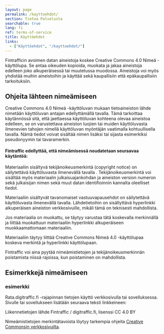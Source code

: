 ```yaml
---
layout: page
permalink: /kayttoehdot/
section: Tietoa Palvelusta
searchable: true
lang: fi
ref: terms-of-service
title: Käyttöehdot
links:
  - ["Käyttöehdot", "/kayttoehdot/"]
---
```


Fintrafficin avoimen datan aineistoja koskee Creative Commons 4.0 Nimeä
-käyttölupa. Se antaa oikeuden kopioida, muokata ja jakaa aineistoja edelleen
joko alkuperäisessä tai muutetussa muodossa. Aineistoja voi myös yhdistää muihin
aineistoihin ja käyttää sekä kaupallisiin että epäkaupallisiin tarkoituksiin.

## Ohjeita lähteen nimeämiseen

Creative Commons 4.0 Nimeä -käyttöluvan mukaan tietoaineiston lähde nimetään
käyttöluvan antajan edellyttämällä tavalla. Tämä tarkoittaa käytännössä sitä,
että jaettaessa käyttöluvan kohteena olevaa aineistoa edelleen, se on
varustettava aineiston luojien tai muiden käyttöluvasta ilmenevien tahojen
nimellä käyttöluvan myöntäjän vaatimalla kohtuullisella tavalla. Nämä tiedot
voivat sisältää nimen lisäksi tai sijasta esimerkiksi pseudonyymin tai
tavaramerkin.

#### Fintraffic edellyttää, että nimeämisessä noudatetaan seuraavaa käytäntöä:

Materiaaliin sisältyvä tekijänoikeusmerkintä (copyright notice) on säilytettävä
käyttöluvasta ilmenevällä tavalla . Tekijänoikeusmerkintä voi sisältää myös
materiaalin julkaisuajankohdan ja aineiston version numeron sekä julkaisijan
nimen sekä muut datan identifioinnin kannalta oleelliset tiedot.

Materiaaliin sisältyvät tavanomaiset vastuuvapausehdot on säilytettävä
käyttöluvasta ilmenevällä tavalla. Lähdetietoihin on sisällyttävä hyperlinkki
alkuperäisen aineiston verkkosivuille, mikäli tämä on teknisesti mahdollista.

Jos materiaalia on muokattu, se täytyy varustaa tätä koskevalla merkinnällä ja
liittää muokattuun materiaaliin hyperlinkki alkuperäiseen muokkaamattomaan
materiaaliin.

Materiaaliin täytyy liittää Creative Commons Nimeä 4.0 -käyttölupaa koskeva
merkintä ja hyperlinkki käyttölupaan.

Fintraffic voi aina pyytää nimeämistietojen ja tekijänoikeusmerkinnän
poistamista niissä rajoissa, kun poistaminen on mahdollista.

## Esimerkkejä nimeämiseen

### esimerkki

Rata.digitraffic.fi -rajapinnan tietojen käyttö verkkosivulla tai sovelluksessa.
Sivulle tai sovellukseen lisätään seuraava teksti linkkeineen:

Liikennetietojen lähde Fintraffic / digitraffic.fi, lisenssi CC 4.0 BY

Nimeämistietojen merkintätavoista löytyy tarkempia ohjeita
[Creative Commonsin verkkosivuilta](https://creativecommons.org/).
